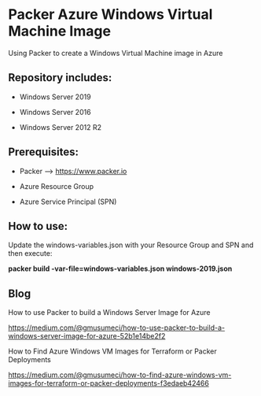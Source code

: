 # Packer Azure Windows Virtual Machine Image

Using Packer to create a Windows Virtual Machine image in Azure

## Repository includes:

* Windows Server 2019

* Windows Server 2016

* Windows Server 2012 R2

## Prerequisites:

* Packer --> https://www.packer.io

* Azure Resource Group

* Azure Service Principal (SPN)

## How to use:

Update the windows-variables.json with your Resource Group and SPN and then execute:

**packer build -var-file=windows-variables.json windows-2019.json**

## Blog

How to use Packer to build a Windows Server Image for Azure

https://medium.com/@gmusumeci/how-to-use-packer-to-build-a-windows-server-image-for-azure-52b1e14be2f2

How to Find Azure Windows VM Images for Terraform or Packer Deployments

https://medium.com/@gmusumeci/how-to-find-azure-windows-vm-images-for-terraform-or-packer-deployments-f3edaeb42466
